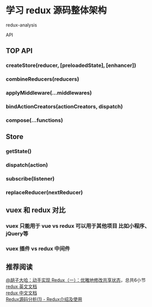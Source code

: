 # 学习 redux 源码整体架构

redux-analysis

API

## TOP API

### createStore(reducer, [preloadedState], [enhancer])

### combineReducers(reducers)

### applyMiddleware(...middlewares)

### bindActionCreators(actionCreators, dispatch)

### compose(...functions)

## Store

### getState()

### dispatch(action)

### subscribe(listener)

### replaceReducer(nextReducer)

## vuex 和 redux 对比

### vuex 只能用于 vue vs redux 可以用于其他项目 比如小程序、jQuery等

### vuex 插件 vs redux 中间件

## 推荐阅读

[@胡子大哈：动手实现 Redux（一）：优雅地修改共享状态](http://huziketang.mangojuice.top/books/react/lesson30)，总共6小节<br>
[redux 英文文档](https://redux.js.org)<br>
[redux 中文文档](https://www.redux.org.cn/)<br>
[Redux源码分析(1) - Redux介绍及使用](https://blog.csdn.net/zcs425171513/article/details/105619754)<br>